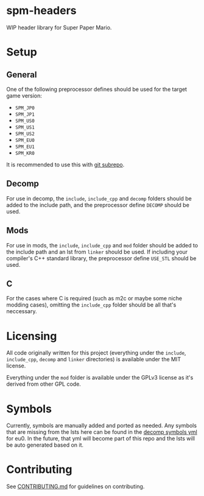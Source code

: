 # spm-headers
WIP header library for Super Paper Mario.

# Setup

## General

One of the following preprocessor defines should be used for the target game version:
- `SPM_JP0`
- `SPM_JP1`
- `SPM_US0`
- `SPM_US1`
- `SPM_US2`
- `SPM_EU0`
- `SPM_EU1`
- `SPM_KR0`

It is recommended to use this with [git subrepo](https://github.com/ingydotnet/git-subrepo).

## Decomp

For use in decomp, the `include`, `include_cpp` and `decomp` folders should be added to the include path, and the preprocessor define `DECOMP` should be used.

## Mods

For use in mods, the `include`, `include_cpp` and `mod` folder should be added to the include path and an lst from `linker` should be used. If including your compiler's C++ standard library, the preprocessor define `USE_STL` should be used.

## C

For the cases where C is required (such as m2c or maybe some niche modding cases), omitting the `include_cpp` folder should be all that's neccessary.

# Licensing

All code originally written for this project (everything under the `include`, `include_cpp`, `decomp` and `linker` directories) is available under the MIT license.

Everything under the `mod` folder is available under the GPLv3 license as it's derived from other GPL code.

# Symbols

Currently, symbols are manually added and ported as needed. Any symbols that are missing from the lsts here can be found in the [decomp symbols yml](https://github.com/SeekyCt/spm-decomp/blob/master/config/symbols.yml) for eu0. In the future, that yml will become part of this repo and the lsts will be auto generated based on it.

# Contributing

See [CONTRIBUTING.md](CONTRIBUTING.md) for guidelines on contributing.
